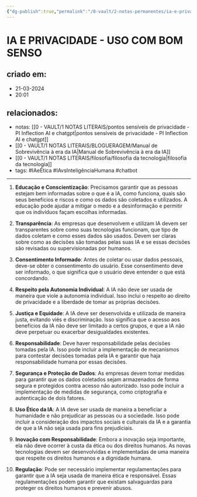 ```yaml
---
{"dg-publish":true,"permalink":"/0-vault/2-notas-permanentes/ia-e-privacidade-uso-com-bom-senso/","tags":["permanente","IAeÉtica","IAvsInteligênciaHumana","chatbot"],"dgHomeLink":true,"dgShowLocalGraph":true,"dgShowFileTree":true,"dgEnableSearch":true}
---
```


# IA E PRIVACIDADE - USO COM BOM SENSO

## criado em: 
- 21-03-2024
- 20:01
## relacionados:
- notas: [[0 - VAULT/1 NOTAS LITERAIS/pontos sensíveis de privacidade - PI Inflection AI e chatgpt\|pontos sensíveis de privacidade - PI Inflection AI e chatgpt]]
- [[0 - VAULT/1 NOTAS LITERAIS/BLOGUERAGEM/Manual de Sobrevivência à era da IA\|Manual de Sobrevivência à era da IA]]
- [[0 - VAULT/1 NOTAS LITERAIS/filosofia/filosofia da tecnologia\|filosofia da tecnologia]]
- tags: #IAeÉtica #IAvsInteligênciaHumana #chatbot 
---


1. **Educação e Conscientização**: Precisamos garantir que as pessoas estejam bem informadas sobre o que é a IA, como funciona, quais são seus benefícios e riscos e como os dados são coletados e utilizados. A educação pode ajudar a mitigar o medo e a desinformação e permitir que os indivíduos façam escolhas informadas.

2. **Transparência**: As empresas que desenvolvem e utilizam IA devem ser transparentes sobre como suas tecnologias funcionam, que tipo de dados coletam e como esses dados são usados. Devem ser claras sobre como as decisões são tomadas pelas suas IA e se essas decisões são revisadas ou supervisionadas por humanos.

3. **Consentimento Informado**: Antes de coletar ou usar dados pessoais, deve-se obter o consentimento do usuário. Esse consentimento deve ser informado, o que significa que o usuário deve entender o que está concordando.

4. **Respeito pela Autonomia Individual**: A IA não deve ser usada de maneira que viole a autonomia individual. Isso inclui o respeito ao direito de privacidade e a liberdade de tomar as próprias decisões.

5. **Justiça e Equidade**: A IA deve ser desenvolvida e utilizada de maneira justa, evitando viés e discriminação. Isso significa que o acesso aos benefícios da IA não deve ser limitado a certos grupos, e que a IA não deve perpetuar ou exacerbar desigualdades existentes.

6. **Responsabilidade**: Deve haver responsabilidade pelas decisões tomadas pela IA. Isso pode incluir a implementação de mecanismos para contestar decisões tomadas pela IA e garantir que haja responsabilidade humana por essas decisões.

7. **Segurança e Proteção de Dados**: As empresas devem tomar medidas para garantir que os dados coletados sejam armazenados de forma segura e protegidos contra acesso não autorizado. Isso pode incluir a implementação de medidas de segurança, como criptografia e autenticação de dois fatores.

8. **Uso Ético da IA**: A IA deve ser usada de maneira a beneficiar a humanidade e não prejudicar as pessoas ou a sociedade. Isso pode incluir a consideração dos impactos sociais e culturais da IA e a garantia de que a IA não seja usada para fins prejudiciais.

9. **Inovação com Responsabilidade**: Embora a inovação seja importante, ela não deve ocorrer à custa da ética ou dos direitos humanos. As novas tecnologias devem ser desenvolvidas e implementadas de uma maneira que respeite os direitos humanos e a dignidade humana.

10. **Regulação**: Pode ser necessário implementar regulamentações para garantir que a IA seja usada de maneira ética e responsável. Essas regulamentações podem garantir que existam salvaguardas para proteger os direitos humanos e prevenir abusos.